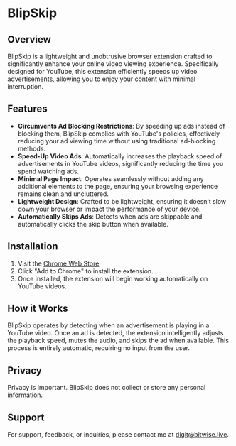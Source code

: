 # BlipSkip

## Overview
BlipSkip is a lightweight and unobtrusive browser extension crafted to significantly enhance your online video viewing experience. Specifically designed for YouTube, this extension efficiently speeds up video advertisements, allowing you to enjoy your content with minimal interruption.

## Features
- **Circumvents Ad Blocking Restrictions**: By speeding up ads instead of blocking them, BlipSkip complies with YouTube's policies, effectively reducing your ad viewing time without using traditional ad-blocking methods.
- **Speed-Up Video Ads**: Automatically increases the playback speed of advertisements in YouTube videos, significantly reducing the time you spend watching ads.
- **Minimal Page Impact**: Operates seamlessly without adding any additional elements to the page, ensuring your browsing experience remains clean and uncluttered.
- **Lightweight Design**: Crafted to be lightweight, ensuring it doesn’t slow down your browser or impact the performance of your device.
- **Automatically Skips Ads**: Detects when ads are skippable and automatically clicks the skip button when available.

## Installation
1. Visit the [Chrome Web Store](https://chromewebstore.google.com/u/1/detail/ad-speedup-lite-lightweig/bfihooeagoinnndfehldcbfhcdgkdlie)
2. Click "Add to Chrome" to install the extension.
3. Once installed, the extension will begin working automatically on YouTube videos.

## How it Works
BlipSkip operates by detecting when an advertisement is playing in a YouTube video. Once an ad is detected, the extension intelligently adjusts the playback speed, mutes the audio, and skips the ad when available. This process is entirely automatic, requiring no input from the user.

## Privacy
Privacy is important. BlipSkip does not collect or store any personal information. 

## Support
For support, feedback, or inquiries, please contact me at [digit@bitwise.live](mailto:digit@bitwise.live).
